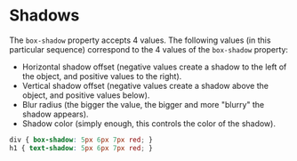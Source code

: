 # Shadows

The `box-shadow` property accepts 4 values. The following values (in this particular sequence) correspond to the 4 values of the `box-shadow` property:

-   Horizontal shadow offset (negative values create a shadow to the left of the object, and positive values to the right).
-   Vertical shadow offset (negative values create a shadow above the object, and positive values below).
-   Blur radius (the bigger the value, the bigger and more "blurry" the shadow appears).
-   Shadow color (simply enough, this controls the color of the shadow).

```css
div { box-shadow: 5px 6px 7px red; } 
h1 { text-shadow: 5px 6px 7px red; }
```